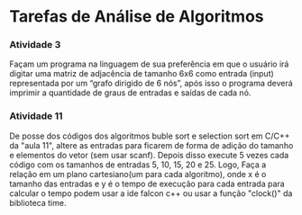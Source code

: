 # Tarefas de Análise de Algoritmos

### Atividade 3
Façam um programa na linguagem de sua preferência em que o usuário irá digitar uma matriz de adjacência de tamanho 6x6 como entrada (input) representada por um “grafo dirigido de 6 nós”, após isso o programa deverá imprimir a quantidade de graus de entradas e saídas de cada nó.

### Atividade 11
De posse dos códigos dos algoritmos buble sort e selection sort em C/C++ da "aula 11", altere as entradas para ficarem de forma de adição do tamanho e elementos do vetor (sem usar scanf). Depois disso execute 5 vezes cada código com os tamanhos de entradas 5, 10, 15, 20 e 25. Logo, Faça a relação em um plano cartesiano(um para cada algoritmo), onde x é o tamanho das entradas e y é o tempo de execução para cada entrada para calcular o tempo podem usar a ide falcon c++ ou usar a função "clock()" da biblioteca time.